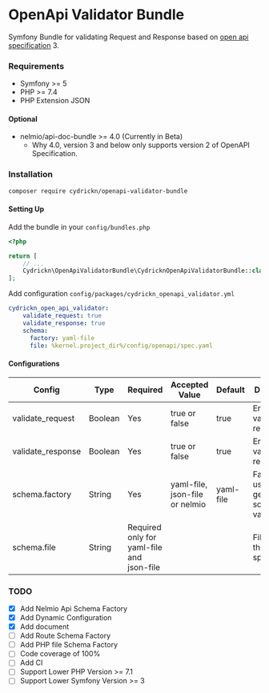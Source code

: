 # OpenApi Validator Bundle

Symfony Bundle for validating Request and Response based on [open api specification](https://swagger.io/specification/) 3.

### Requirements

- Symfony >= 5
- PHP >= 7.4
- PHP Extension JSON

#### Optional

- nelmio/api-doc-bundle >= 4.0 (Currently in Beta)
    - Why 4.0, version 3 and below only supports version 2 of OpenAPI Specification.


### Installation

```bash
composer require cydrickn/openapi-validator-bundle
```

#### Setting Up

Add the bundle in your `config/bundles.php`

```php
<?php

return [
    // ...
    Cydrickn\OpenApiValidatorBundle\CydricknOpenApiValidatorBundle::class => ['all' => true],
];
```

Add configuration `config/packages/cydrickn_openapi_validator.yml`
```yaml
cydrickn_open_api_validator:
    validate_request: true
    validate_response: true
    schema:
      factory: yaml-file
      file: %kernel.project_dir%/config/openapi/spec.yaml
```

#### Configurations

|Config           |Type   |Required|Accepted Value                |Default  |Description|
|-----------------|-------|--------|------------------------------|---------|-----------|
|validate_request |Boolean|Yes     |true or false                 |true     |Enable validating of request|
|validate_response|Boolean|Yes     |true or false                 |true     |Enable validating of response|
|schema.factory   |String |Yes     |yaml-file, json-file or nelmio|yaml-file|Factory to use to generate the schema for validation|
|schema.file      |String |Required only for yaml-file and json-file|||File path of the specification|

### TODO

- [x] Add Nelmio Api Schema Factory
- [x] Add Dynamic Configuration
- [x] Add document
- [ ] Add Route Schema Factory
- [ ] Add PHP file Schema Factory
- [ ] Code coverage of 100%
- [ ] Add CI
- [ ] Support Lower PHP Version >= 7.1
- [ ] Support Lower Symfony Version >= 3
